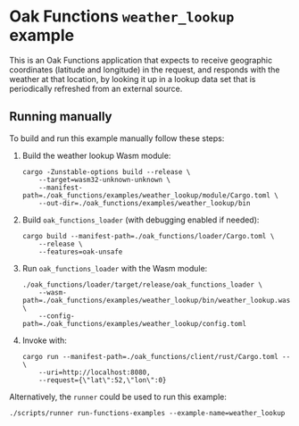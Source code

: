 # Oak Functions `weather_lookup` example

This is an Oak Functions application that expects to receive geographic
coordinates (latitude and longitude) in the request, and responds with the
weather at that location, by looking it up in a lookup data set that is
periodically refreshed from an external source.

## Running manually

To build and run this example manually follow these steps:

1. Build the weather lookup Wasm module:

   ```shell
   cargo -Zunstable-options build --release \
       --target=wasm32-unknown-unknown \
       --manifest-path=./oak_functions/examples/weather_lookup/module/Cargo.toml \
       --out-dir=./oak_functions/examples/weather_lookup/bin
   ```

1. Build `oak_functions_loader` (with debugging enabled if needed):

   ```shell
   cargo build --manifest-path=./oak_functions/loader/Cargo.toml \
       --release \
       --features=oak-unsafe
   ```

1. Run `oak_functions_loader` with the Wasm module:

   ```shell
   ./oak_functions/loader/target/release/oak_functions_loader \
       --wasm-path=./oak_functions/examples/weather_lookup/bin/weather_lookup.wasm \
       --config-path=./oak_functions/examples/weather_lookup/config.toml
   ```

1. Invoke with:

   ```shell
   cargo run --manifest-path=./oak_functions/client/rust/Cargo.toml -- \
       --uri=http://localhost:8080,
       --request={\"lat\":52,\"lon\":0}
   ```

Alternatively, the `runner` could be used to run this example:

```shell
./scripts/runner run-functions-examples --example-name=weather_lookup
```

